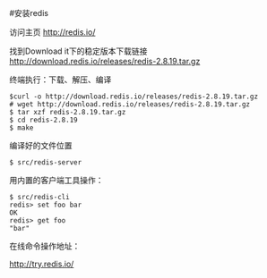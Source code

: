 #安装redis


访问主页 http://redis.io/

找到Download it下的稳定版本下载链接 http://download.redis.io/releases/redis-2.8.19.tar.gz

终端执行：下载、解压、编译
```
$curl -o http://download.redis.io/releases/redis-2.8.19.tar.gz
# wget http://download.redis.io/releases/redis-2.8.19.tar.gz
$ tar xzf redis-2.8.19.tar.gz
$ cd redis-2.8.19
$ make

```

编译好的文件位置
```
$ src/redis-server
```

用内置的客户端工具操作：

```
$ src/redis-cli
redis> set foo bar
OK
redis> get foo
"bar"
```

在线命令操作地址：

http://try.redis.io/


